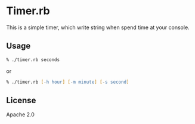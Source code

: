 Timer.rb
===========

 This is a simple timer, which write string when spend time at your console.

Usage
------

``` zsh
% ./timer.rb seconds
```

or

``` zsh
% ./timer.rb [-h hour] [-m minute] [-s second]
```

License
---------

Apache 2.0
